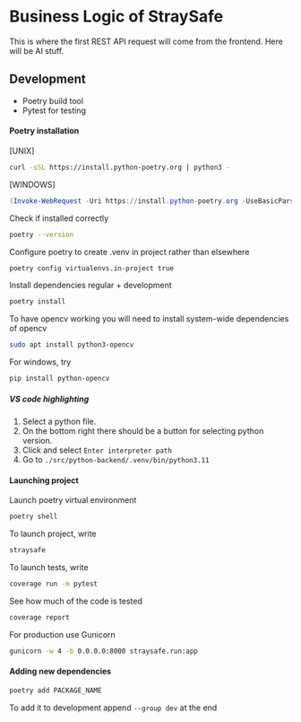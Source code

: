 # Business Logic of StraySafe
This is where the first REST API request will come from the frontend. Here will be AI stuff.


## Development

- Poetry build tool
- Pytest for testing

#### Poetry installation
[UNIX]
```bash
curl -sSL https://install.python-poetry.org | python3 -
```

[WINDOWS]
```powershell
(Invoke-WebRequest -Uri https://install.python-poetry.org -UseBasicParsing).Content | py -
```

Check if installed correctly
```bash
poetry --version
```

Configure poetry to create .venv in project rather than elsewhere
```bash
poetry config virtualenvs.in-project true
```

Install dependencies regular + development
```bash
poetry install
```
To have opencv working you will need to install system-wide dependencies of opencv
```bash
sudo apt install python3-opencv
```
For windows, try
```bash
pip install python-opencv
```

##### VS code highlighting
1. Select a python file.
2. On the bottom right there should be a button for selecting python version.
3. Click and select `Enter interpreter path`
4. Go to `./src/python-backend/.venv/bin/python3.11`

#### Launching project
Launch poetry virtual environment
```bash
poetry shell
```

To launch project, write
```bash
straysafe
```

To launch tests, write
```bash
coverage run -m pytest
```

See how much of the code is tested
```bash
coverage report
```

For production use Gunicorn
```bash
gunicorn -w 4 -b 0.0.0.0:8000 straysafe.run:app
```

#### Adding new dependencies
```bash
poetry add PACKAGE_NAME
```
To add it to development append `--group dev` at the end

